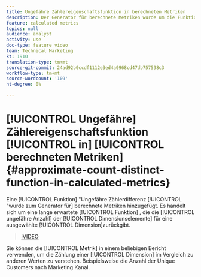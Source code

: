 ```yaml
---
title: Ungefähre Zählereigenschaftsfunktion in berechneten Metriken
description: Der Generator für berechnete Metriken wurde um die Funktion "Ungefähre Zählerdifferenz"erweitert. Es handelt sich um eine lang erwartete Funktion, die die ungefähre Anzahl von Dimensionselementen für eine ausgewählte Dimension zurückgibt.
feature: calculated metrics
topics: null
audience: analyst
activity: use
doc-type: feature video
team: Technical Marketing
kt: 1910
translation-type: tm+mt
source-git-commit: 24ad92b0ccdf1112e3ed4a0968cd47db757598c3
workflow-type: tm+mt
source-wordcount: '109'
ht-degree: 0%

---
```



# [!UICONTROL Ungefähre] Zählereigenschaftsfunktion [!UICONTROL in] [!UICONTROL berechneten Metriken]{#approximate-count-distinct-function-in-calculated-metrics}

Eine [!UICONTROL Funktion] &quot;Ungefähre Zählerdifferenz [!UICONTROL &quot;wurde zum Generator für] berechnete Metriken hinzugefügt. Es handelt sich um eine lange erwartete [!UICONTROL Funktion] , die die [!UICONTROL ungefähre Anzahl] der [!UICONTROL Dimensionselemente] für eine ausgewählte [!UICONTROL Dimension]zurückgibt.

>[!VIDEO](https://video.tv.adobe.com/v/23722/?quality=12)

Sie können die [!UICONTROL Metrik] in einem beliebigen Bericht verwenden, um die Zählung einer [!UICONTROL Dimension] im Vergleich zu anderen Werten zu verstehen. Beispielsweise die Anzahl der Unique Customers nach Marketing Kanal.
